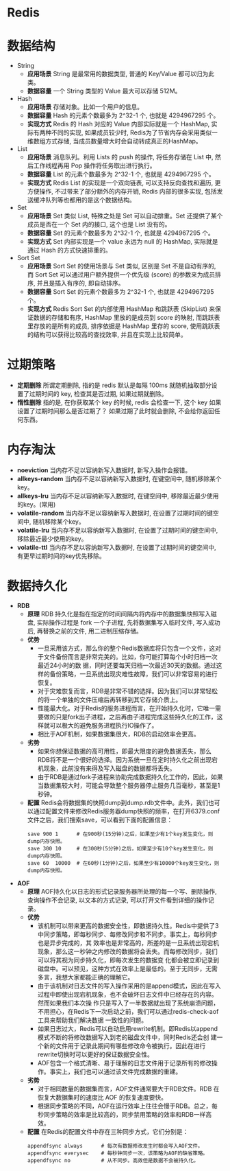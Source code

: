 # Redis

# 数据结构
- String
	- **应用场景**
		String 是最常用的数据类型, 普通的 Key/Value 都可以归为此类。
	- **数据容量**
		一个 String 类型的 Value 最大可以存储 512M。
- Hash
	- **应用场景** 存储对象。比如一个用户的信息。
	- **数据容量** Hash 的元素个数最多为 2^32-1 个, 也就是 4294967295 个。
	- **实现方式** Redis 的 Hash 对应的 Value 内部实际就是一个 HashMap, 实际有两种不同的实现, 如果成员较少时, Redis为了节省内存会采用类似一维数组方式存储, 当成员数量增大时会自动转成真正的HashMap。
- List
	- **应用场景** 消息队列。利用 Lists 的 push 的操作, 将任务存储在 List 中, 然后工作线程再用 Pop 操作将任务取出进行执行。
	- **数据容量** List 的元素个数最多为 2^32-1 个, 也就是 4294967295 个。
	- **实现方式** Redis List 的实现是一个双向链表, 可以支持反向查找和遍历, 更方便操作, 不过带来了部分额外的内存开销, Redis 内部的很多实现, 包括发送缓冲队列等也都用的是这个数据结构。
- Set
	- **应用场景** Set 类似 List, 特殊之处是 Set 可以自动排重。Set 还提供了某个成员是否在一个 Set 内的接口, 这个也是 List 没有的。
	- **数据容量** Set 的元素个数最多为 2^32-1 个, 也就是 4294967295 个。
	- **实现方式** Set 内部实现是一个 value 永远为 null 的 HashMap, 实际就是通过 Hash 的方式快速排重的。
- Sort Set
	- **应用场景** Sort Set 的使用场景与 Set 类似, 区别是 Set 不是自动有序的, 而 Sort Set 可以通过用户额外提供一个优先级 (score) 的参数来为成员排序, 并且是插入有序的, 即自动排序。
	- **数据容量** Sort Set 的元素个数最多为 2^32-1 个, 也就是 4294967295 个。
	- **实现方式** Redis Sort Set 的内部使用 HashMap 和跳跃表 (SkipList) 来保证数据的存储和有序, HashMap 里放的是成员到 score 的映射, 而跳跃表里存放的是所有的成员, 排序依据是 HashMap 里存的 score, 使用跳跃表的结构可以获得比较高的查找效率, 并且在实现上比较简单。

# 过期策略
- **定期删除** 所谓定期删除, 指的是 redis 默认是每隔 100ms 就随机抽取部分设置了过期时间的 key, 检查其是否过期, 如果过期就删除。
- **惰性删除** 指的是, 在你获取某个 key 的时候, redis 会检查一下, 这个 key 如果设置了过期时间那么是否过期了？ 如果过期了此时就会删除, 不会给你返回任何东西。

# 内存淘汰
- **noeviction**       当内存不足以容纳新写入数据时, 新写入操作会报错。
- **allkeys-random**   当内存不足以容纳新写入数据时, 在键空间中, 随机移除某个key。
- **allkeys-lru**      当内存不足以容纳新写入数据时, 在键空间中, 移除最近最少使用的key。(常用)
- **volatile-random**  当内存不足以容纳新写入数据时, 在设置了过期时间的键空间中, 随机移除某个key。
- **volatile-lru**     当内存不足以容纳新写入数据时, 在设置了过期时间的键空间中, 移除最近最少使用的key。
- **volatile-ttl**     当内存不足以容纳新写入数据时, 在设置了过期时间的键空间中, 有更早过期时间的key优先移除。

# 数据持久化
- **RDB**
	- **原理** RDB 持久化是指在指定的时间间隔内将内存中的数据集快照写入磁盘, 实际操作过程是 fork 一个子进程, 先将数据集写入临时文件, 写入成功后, 再替换之前的文件, 用二进制压缩存储。
	- **优势**
		- 一旦采用该方式，那么你的整个Redis数据库将只包含一个文件，这对于文件备份而言是非常完美的。比如，你可能打算每个小时归档一次最近24小时的数 据，同时还要每天归档一次最近30天的数据。通过这样的备份策略，一旦系统出现灾难性故障，我们可以非常容易的进行恢复。
		- 对于灾难恢复而言，RDB是非常不错的选择。因为我们可以非常轻松的将一个单独的文件压缩后再转移到其它存储介质上。
		- 性能最大化。对于Redis的服务进程而言，在开始持久化时，它唯一需要做的只是fork出子进程，之后再由子进程完成这些持久化的工作，这样就可以极大的避免服务进程执行IO操作了。
		- 相比于AOF机制，如果数据集很大，RDB的启动效率会更高。
	- **劣势**
		- 如果你想保证数据的高可用性，即最大限度的避免数据丢失，那么RDB将不是一个很好的选择。因为系统一旦在定时持久化之前出现宕机现象，此前没有来得及写入磁盘的数据都将丢失。
		- 由于RDB是通过fork子进程来协助完成数据持久化工作的，因此，如果当数据集较大时，可能会导致整个服务器停止服务几百毫秒，甚至是1秒钟。
	- **配置**
		Redis会将数据集的快照dump到dump.rdb文件中。此外，我们也可以通过配置文件来修改Redis服务器dump快照的频率，在打开6379.conf文件之后，我们搜索save，可以看到下面的配置信息：
        ```
        save 900 1      # 在900秒(15分钟)之后，如果至少有1个key发生变化，则dump内存快照。
        save 300 10     # 在300秒(5分钟)之后，如果至少有10个key发生变化，则dump内存快照。
        save 60  10000  # 在60秒(1分钟)之后，如果至少有10000个key发生变化，则dump内存快照。
        ```
- **AOF**
	- **原理** AOF持久化以日志的形式记录服务器所处理的每一个写、删除操作, 查询操作不会记录, 以文本的方式记录, 可以打开文件看到详细的操作记录。
	- **优势**
		- 该机制可以带来更高的数据安全性，即数据持久性。Redis中提供了3中同步策略，即每秒同步、每修改同步和不同步。事实上，每秒同步也是异步完成的，其 效率也是非常高的，所差的是一旦系统出现宕机现象，那么这一秒钟之内修改的数据将会丢失。而每修改同步，我们可以将其视为同步持久化，即每次发生的数据变 化都会被立即记录到磁盘中。可以预见，这种方式在效率上是最低的。至于无同步，无需多言，我想大家都能正确的理解它。
		- 由于该机制对日志文件的写入操作采用的是append模式，因此在写入过程中即使出现宕机现象，也不会破坏日志文件中已经存在的内容。然而如果我们本次操 作只是写入了一半数据就出现了系统崩溃问题，不用担心，在Redis下一次启动之前，我们可以通过redis-check-aof工具来帮助我们解决数据 一致性的问题。
		- 如果日志过大，Redis可以自动启用rewrite机制。即Redis以append模式不断的将修改数据写入到老的磁盘文件中，同时Redis还会创 建一个新的文件用于记录此期间有哪些修改命令被执行。因此在进行rewrite切换时可以更好的保证数据安全性。
		- AOF包含一个格式清晰、易于理解的日志文件用于记录所有的修改操作。事实上，我们也可以通过该文件完成数据的重建。
	- **劣势**
		- 对于相同数量的数据集而言，AOF文件通常要大于RDB文件。RDB 在恢复大数据集时的速度比 AOF 的恢复速度要快。
		- 根据同步策略的不同，AOF在运行效率上往往会慢于RDB。总之，每秒同步策略的效率是比较高的，同步禁用策略的效率和RDB一样高效。
	- **配置**
		在Redis的配置文件中存在三种同步方式，它们分别是：
		```
		appendfsync always      # 每次有数据修改发生时都会写入AOF文件。
		appendfsync everysec    # 每秒钟同步一次，该策略为AOF的缺省策略。
		appendfsync no          # 从不同步。高效但是数据不会被持久化。
        ```